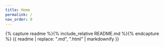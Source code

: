 ```yaml
---
title: Home
permalink: /
nav_order: 0
---
```


{% capture readme %}{% include_relative README.md %}{% endcapture %}
{{ readme | replace: ".md", ".html" | markdownify }}
